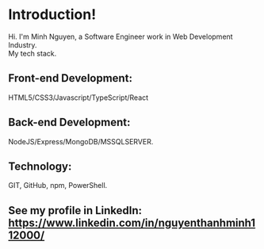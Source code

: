 # Introduction!

Hi. I'm Minh Nguyen, a Software Engineer work in Web Development Industry.\
My tech stack.

## Front-end Development:

HTML5/CSS3/Javascript/TypeScript/React

## Back-end Development:

NodeJS/Express/MongoDB/MSSQLSERVER.

## Technology:
GIT, GitHub, npm, PowerShell.

## See my profile in LinkedIn: https://www.linkedin.com/in/nguyenthanhminh112000/

